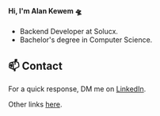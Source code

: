 #### Hi, I'm Alan Kewem 🛸

- Backend Developer at Solucx.
- Bachelor's degree in Computer Science.

## 📫 Contact

For a quick response, DM me on [LinkedIn](https://www.linkedin.com/in/alankewem).

Other links [here](https://bento.me/alankewem).
